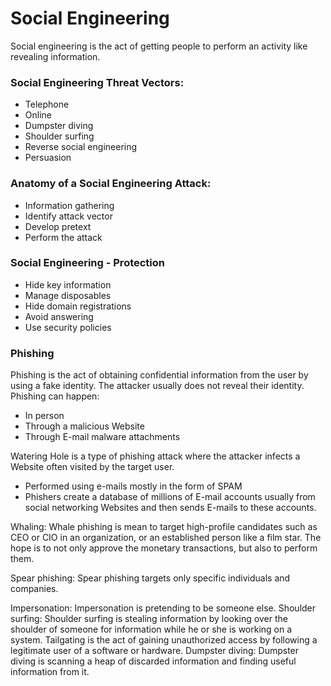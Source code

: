# Social Engineering

Social engineering is the act of getting people to perform an activity like revealing information. 

### Social Engineering Threat Vectors:
* Telephone
* Online
* Dumpster diving
* Shoulder surfing
* Reverse social engineering
* Persuasion 

### Anatomy of a Social Engineering Attack:
* Information gathering
* Identify attack vector
* Develop pretext
* Perform the attack


### Social Engineering - Protection
 * Hide key information
 * Manage disposables
 * Hide domain registrations
 * Avoid answering
 * Use security policies

 ### Phishing 
 Phishing is the act of obtaining confidential information from the user by using a fake identity. The attacker usually does not reveal their identity. Phishing can happen: 
 * In person
 * Through a malicious Website
 * Through E-mail malware attachments

Watering Hole is a type of phishing attack where the attacker infects a Website often visited by the target user. 
* Performed using e-mails mostly in the form of SPAM
* Phishers create a database of millions of E-mail accounts usually from social networking Websites and then sends E-mails to these accounts.

Whaling: Whale phishing is mean to target high-profile candidates such as CEO or CIO in an organization, or an established person like a film star. The hope is to not only approve the monetary transactions, but also to perform them. 

Spear phishing: Spear phishing targets only specific individuals and companies. 

Impersonation: Impersonation is pretending to be someone else. 
Shoulder surfing: Shoulder surfing is stealing information by looking over the shoulder of someone for information while he or she is working on a system. 
Tailgating is the act of gaining unauthorized access by following a legitimate user of a software or hardware. 
Dumpster diving: Dumpster diving is scanning a heap of discarded information and finding useful information from it. 

